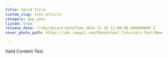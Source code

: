 ```yaml
---
title: Valid Title
custom_slug: test-article
category: gap_year
listed: true
release_date: !ruby/object:DateTime 2014-11-20 11:00:00.000000000 Z
cover_photo_path: https://cdn.rawgit.com/MakeSchool-Tutorials-Test/News_Tests/bfc43ef4580309fa11c69432c13ceda80241b247/ee81462c-92b7-44f4-a45a-ca65db388c3a/cover_photo.jpeg

---
```

Valid Content Text